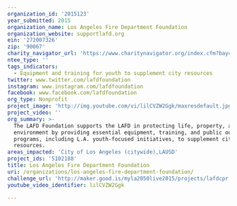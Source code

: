 ```yaml
---
organization_id: '2015123'
year_submitted: 2015
organization_name: Los Angeles Fire Department Foundation
organization_website: supportlafd.org
ein: '272007326'
zip: '90067'
charity_navigator_url: 'https://www.charitynavigator.org/index.cfm?bay=search.profile&ein=272007326'
ntee_type: ''
tags_indicators:
  - Equipment and training for youth to supplement city resources
twitter: www.twitter.com/lafdfoundation
instagram: www.instagram.com/lafdfoundation
facebook: www.facebook.com/lafdfoundation
org_type: Nonprofit
project_image: 'http://img.youtube.com/vi/lilCVZW2Ggk/maxresdefault.jpg'
project_video: ''
org_summary: >-
  The LAFD Foundation supports the LAFD in protecting life, property, and the
  environment by providing essential equipment, training, and public outreach
  programs, including L.A. youth-focused initiatives, to supplement city
  resources.
areas_impacted: 'City of Los Angeles (citywide),LAUSD'
project_ids: '5102188'
title: Los Angeles Fire Department Foundation
uri: /organizations/los-angeles-fire-department-foundation/
challenge_url: 'http://maker.good.is/myla2050live2015/projects/lafdcpr.html'
youtube_video_identifier: lilCVZW2Ggk

---
```


